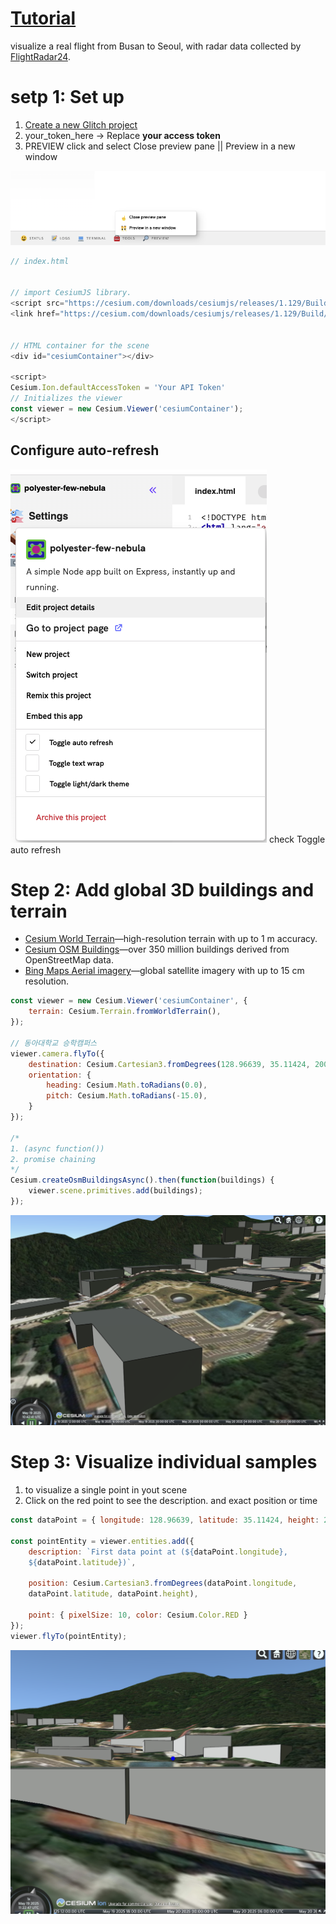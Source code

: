 
# [Tutorial](DSL/NIA/빛공해과제정리)
visualize a real flight from Busan to Seoul, with radar data collected by [FlightRadar24](https://cesium.com/blog/2020/08/13/flightradar24/).


# setp 1: Set up

1. [Create a new Glitch project](https://glitch.com/edit/#!/remix/cesium-template)
2. your_token_here -> Replace **your access token**
3. PREVIEW click and select Close preview pane || Preview in a new window

![1](pic/1.png)

```javascript
// index.html


// import CesiumJS library.
<script src="https://cesium.com/downloads/cesiumjs/releases/1.129/Build/Cesium/Cesium.js"></script>
<link href="https://cesium.com/downloads/cesiumjs/releases/1.129/Build/Cesium/Widgets/widgets.css" rel="stylesheet">


// HTML container for the scene
<div id="cesiumContainer"></div>

<script>
Cesium.Ion.defaultAccessToken = 'Your API Token'
// Initializes the viewer
const viewer = new Cesium.Viewer('cesiumContainer');
</script>
```

## Configure auto-refresh
![2](pic/2.png)
check Toggle auto refresh 

# Step 2: Add global 3D buildings and terrain

- [Cesium World Terrain](https://cesium.com/platform/cesium-ion/content/cesium-world-terrain/)—high-resolution terrain with up to 1 m accuracy.
- [Cesium OSM Buildings](https://cesium.com/platform/cesium-ion/content/cesium-osm-buildings/)—over 350 million buildings derived from OpenStreetMap data.
- [Bing Maps Aerial imagery](https://cesium.com/platform/cesium-ion/content/bing-maps-imagery/)—global satellite imagery with up to 15 cm resolution.


```javascript
const viewer = new Cesium.Viewer('cesiumContainer', {
    terrain: Cesium.Terrain.fromWorldTerrain(),
});

// 동아대학교 승학캠퍼스
viewer.camera.flyTo({
    destination: Cesium.Cartesian3.fromDegrees(128.96639, 35.11424, 200),
    orientation: {
        heading: Cesium.Math.toRadians(0.0),
        pitch: Cesium.Math.toRadians(-15.0),
    }
});

/*
1. (async function())
2. promise chaining
*/
Cesium.createOsmBuildingsAsync().then(function(buildings) {
    viewer.scene.primitives.add(buildings);
});
```

![3](pic/3.png)


# Step 3: Visualize individual samples

1. to visualize a single point in yout scene
2.  Click on the red point to see the description. and exact position  or time 

```js
const dataPoint = { longitude: 128.96639, latitude: 35.11424, height: 200 };

const pointEntity = viewer.entities.add({
	description: `First data point at (${dataPoint.longitude}, 
	${dataPoint.latitude})`,

	position: Cesium.Cartesian3.fromDegrees(dataPoint.longitude, 
	dataPoint.latitude, dataPoint.height),
  
	point: { pixelSize: 10, color: Cesium.Color.RED }
});
viewer.flyTo(pointEntity);
```

![4](pic/4.png)